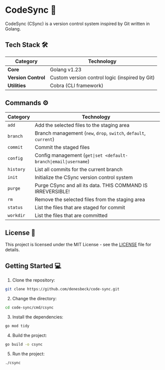 # CodeSync 🚀

CodeSync (CSync) is a version control system inspired by Git written in Golang.

## Tech Stack 🛠

| **Category**        | **Technology**                                 |
| ------------------- | ---------------------------------------------- |
| **Core**            | Golang v1.23                                   |
| **Version Control** | Custom version control logic (inspired by Git) |
| **Utilities**       | Cobra (CLI framework)                          |

## Commands ⚙️

| **Category** | **Technology**                                                    |
| ------------ | ----------------------------------------------------------------- |
| `add`        | Add the selected files to the staging area                        |
| `branch`     | Branch management (`new`, `drop`, `switch`, `default`, `current`) |
| `commit`     | Commit the staged files                                           |
| `config`     | Config management (`get\|set <default-branch\|email\|username`)   |
| `history`    | List all commits for the current branch                           |
| `init`       | Initialize the CSync version control system                       |
| `purge`      | Purge CSync and all its data. THIS COMMAND IS IRREVERSIBLE!       |
| `rm`         | Remove the selected files from the staging area                   |
| `status`     | List the files that are staged for commit                         |
| `workdir`    | List the files that are committed                                 |

## License 📜

This project is licensed under the MIT License - see the [LICENSE](LICENSE) file for details.

## Getting Started 💻

1. Clone the repository:

```bash
git clone https://github.com/denesbeck/code-sync.git
```

2. Change the directory:

```bash
cd code-sync/cmd/csync
```

3. Install the dependencies:

```bash
go mod tidy
```

4. Build the project:

```bash
go build -o csync
```

5. Run the project:

```bash
./csync
```
